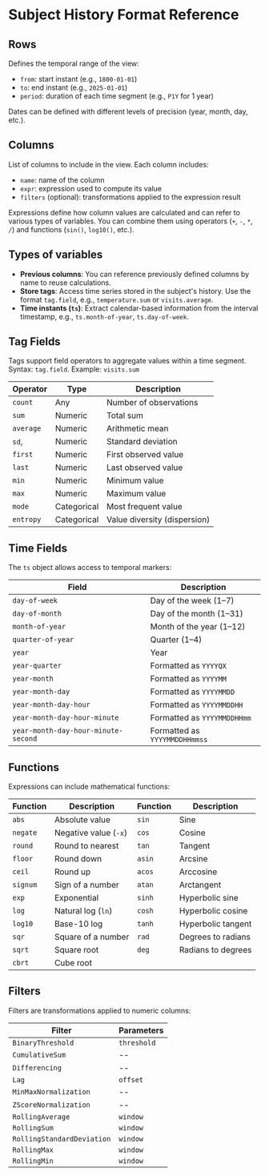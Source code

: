 # Subject History Format Reference

## Rows
Defines the temporal range of the view:

- `from`: start instant (e.g., `1800-01-01`)
- `to`: end instant (e.g., `2025-01-01`)
- `period`: duration of each time segment (e.g., `P1Y` for 1 year)

Dates can be defined with different levels of precision (year, month, day, etc.).

## Columns
List of columns to include in the view. Each column includes:

- `name`: name of the column
- `expr`: expression used to compute its value
- `filters` (optional): transformations applied to the expression result

Expressions define how column values are calculated and can refer to various types of variables. You can combine them using operators (`+`, `-`, `*`, `/`) and functions (`sin()`, `log10()`, etc.).

## Types of variables

- **Previous columns**: You can reference previously defined columns by name to reuse calculations.
- **Store tags**: Access time series stored in the subject's history. Use the format `tag.field`, e.g., `temperature.sum` or `visits.average`.
- **Time instants (`ts`)**: Extract calendar-based information from the interval timestamp, e.g., `ts.month-of-year`, `ts.day-of-week`.

## Tag Fields

Tags support field operators to aggregate values within a time segment. Syntax: `tag.field`. Example: `visits.sum`

| Operator       | Type        | Description                         |
|----------------|-------------|-------------------------------------|
| `count`        | Any         | Number of observations              |
| `sum`          | Numeric     | Total sum                           |
| `average`      | Numeric     | Arithmetic mean                     |
| `sd`,          | Numeric     | Standard deviation                  |
| `first`        | Numeric     | First observed value                |
| `last`         | Numeric     | Last observed value                 |
| `min`          | Numeric     | Minimum value                       |
| `max`          | Numeric     | Maximum value                       |
| `mode`         | Categorical | Most frequent value                 |
| `entropy`      | Categorical | Value diversity (dispersion)        |

## Time Fields

The `ts` object allows access to temporal markers:

| Field                            | Description                        |
|----------------------------------|------------------------------------|
| `day-of-week`                    | Day of the week (1–7)              |
| `day-of-month`                   | Day of the month (1–31)            |
| `month-of-year`                  | Month of the year (1–12)           |
| `quarter-of-year`                | Quarter (1–4)                      |
| `year`                           | Year                               |
| `year-quarter`                   | Formatted as `YYYYQX`             |
| `year-month`                     | Formatted as `YYYYMM`             |
| `year-month-day`                 | Formatted as `YYYYMMDD`           |
| `year-month-day-hour`            | Formatted as `YYYYMMDDHH`         |
| `year-month-day-hour-minute`     | Formatted as `YYYYMMDDHHmm`       |
| `year-month-day-hour-minute-second` | Formatted as `YYYYMMDDHHmmss`  |

## Functions

Expressions can include mathematical functions:

| Function    | Description         | Function | Description             |
|-------------|---------------------|----------|-------------------------|
| `abs`       | Absolute value       | `sin`    | Sine                    |
| `negate`    | Negative value (`-x`) | `cos`    | Cosine                  |
| `round`     | Round to nearest     | `tan`    | Tangent                 |
| `floor`     | Round down           | `asin`   | Arcsine                 |
| `ceil`      | Round up             | `acos`   | Arccosine               |
| `signum`    | Sign of a number     | `atan`   | Arctangent              |
| `exp`       | Exponential          | `sinh`   | Hyperbolic sine         |
| `log`       | Natural log (`ln`)   | `cosh`   | Hyperbolic cosine       |
| `log10`     | Base-10 log          | `tanh`   | Hyperbolic tangent      |
| `sqr`       | Square of a number   | `rad`    | Degrees to radians      |
| `sqrt`      | Square root          | `deg`    | Radians to degrees      |
| `cbrt`      | Cube root            |          |                         |

## Filters

Filters are transformations applied to numeric columns:

| Filter                     | Parameters     |
|----------------------------|----------------|
| `BinaryThreshold`          | `threshold`    |
| `CumulativeSum`            | --             |
| `Differencing`             | --             |
| `Lag`                      | `offset`       |
| `MinMaxNormalization`      | --             |
| `ZScoreNormalization`      | --             |
| `RollingAverage`           | `window`       |
| `RollingSum`               | `window`       |
| `RollingStandardDeviation` | `window`       |
| `RollingMax`               | `window`       |
| `RollingMin`               | `window`       |



